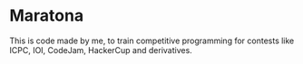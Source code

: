 # Maratona

This is code made by me, to train competitive programming for contests like ICPC, IOI, CodeJam, HackerCup and derivatives.